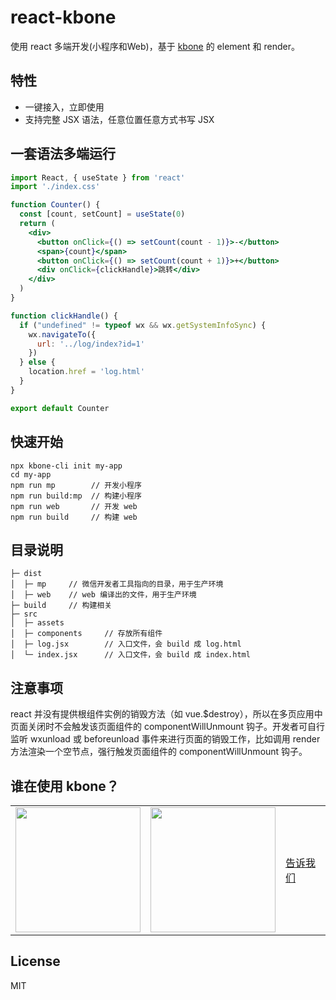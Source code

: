 # react-kbone

使用 react 多端开发(小程序和Web)，基于 [kbone](https://github.com/Tencent/kbone) 的 element 和 render。

## 特性

* 一键接入，立即使用
* 支持完整 JSX 语法，任意位置任意方式书写 JSX

## 一套语法多端运行

```jsx
import React, { useState } from 'react'
import './index.css'

function Counter() {
  const [count, setCount] = useState(0)
  return (
    <div>
      <button onClick={() => setCount(count - 1)}>-</button>
      <span>{count}</span>
      <button onClick={() => setCount(count + 1)}>+</button>
      <div onClick={clickHandle}>跳转</div>
    </div>
  )
}

function clickHandle() {
  if ("undefined" != typeof wx && wx.getSystemInfoSync) {
    wx.navigateTo({
      url: '../log/index?id=1'
    })
  } else {
    location.href = 'log.html'
  }
}

export default Counter
```

## 快速开始

```
npx kbone-cli init my-app
cd my-app
npm run mp        // 开发小程序
npm run build:mp  // 构建小程序
npm run web       // 开发 web
npm run build     // 构建 web
```


## 目录说明

```
├─ dist
│  ├─ mp     // 微信开发者工具指向的目录，用于生产环境
│  ├─ web    // web 编译出的文件，用于生产环境
├─ build     // 构建相关
├─ src
│  ├─ assets
│  ├─ components     // 存放所有组件
│  ├─ log.jsx        // 入口文件，会 build 成 log.html
│  └─ index.jsx      // 入口文件，会 build 成 index.html
```

## 注意事项

react 并没有提供根组件实例的销毁方法（如 vue.$destroy），所以在多页应用中页面关闭时不会触发该页面组件的 componentWillUnmount 钩子。开发者可自行监听 wxunload 或 beforeunload 事件来进行页面的销毁工作，比如调用 render 方法渲染一个空节点，强行触发页面组件的 componentWillUnmount 钩子。

## 谁在使用 kbone？

<table>
	<tbody>
		<tr>
			<td>
        <a target="_blank" href="https://developers.weixin.qq.com/community/develop/mixflow">
          <img width="200px" src="https://raw.githubusercontent.com/wechat-miniprogram/kbone/develop/docs/images/code1.jpg">
        </a>
      </td>
			<td>
        <a target="_blank" href="http://omijs.org">
          <img width="200px" src="https://github.com/Tencent/omi/raw/master/assets/omi-cloud.jpg">
        </a>
      </td>
			<td width="92px">
        <a target="_blank" href="https://github.com/Tencent/omi/issues/new">告诉我们</a>
      </td>
    </tr>
  </tbody>
</table>

## License

MIT 
